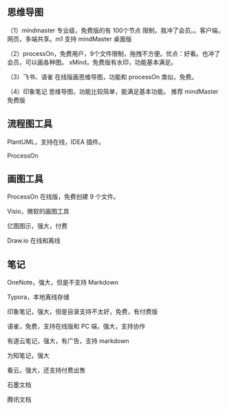 ## 思维导图

（1）mindmaster 专业级，免费版的有 100个节点 限制，我冲了会员。。客户端，网页，多端共享。m1 支持 mindMaster 桌面版 

（2）processOn，免费用户，9个文件限制，拖拽不方便。优点：好看。也冲了会员，可以画各种图。 xMind，免费版有水印，功能基本满足。 

（3）飞书、语雀 在线版画思维导图，功能和 processOn 类似，免费。 

（4）印象笔记 思维导图，功能比较简单，能满足基本功能。 推荐 mindMaster 免费版

## 流程图工具

PlantUML，支持在线，IDEA 插件。

ProcessOn

## 画图工具

ProcessOn 在线版，免费创建 9 个文件。

Visio，微软的画图工具

亿图图示，强大，付费

Draw.io 在线和离线

## 笔记

OneNote，强大，但是不支持 Markdown

Typora，本地离线存储

印象笔记，强大，但是目录支持不太好，免费，有付费版

语雀，免费，支持在线版和 PC 端，强大，支持协作

有道云笔记，强大，有广告，支持 markdown

为知笔记，强大

看云，强大，还支持付费出售

石墨文档

腾讯文档


